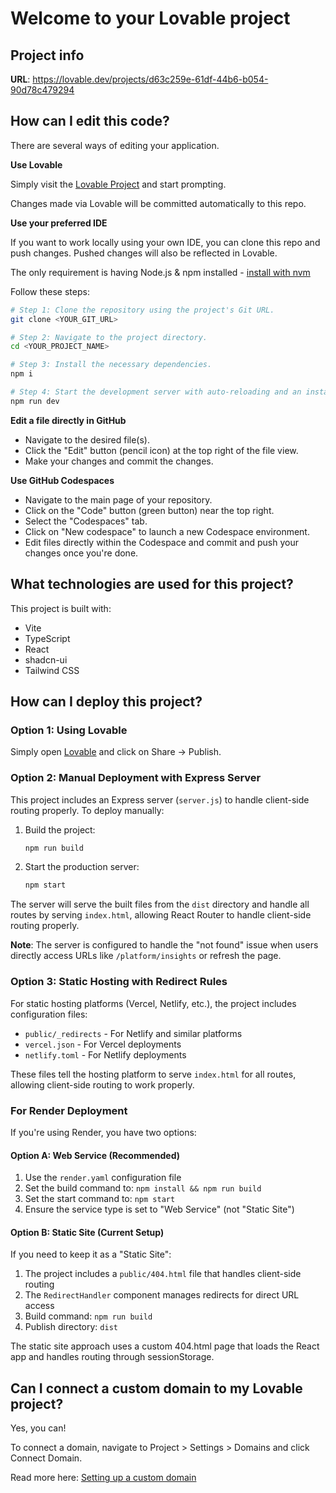 # Welcome to your Lovable project

## Project info

**URL**: https://lovable.dev/projects/d63c259e-61df-44b6-b054-90d78c479294

## How can I edit this code?

There are several ways of editing your application.

**Use Lovable**

Simply visit the [Lovable Project](https://lovable.dev/projects/d63c259e-61df-44b6-b054-90d78c479294) and start prompting.

Changes made via Lovable will be committed automatically to this repo.

**Use your preferred IDE**

If you want to work locally using your own IDE, you can clone this repo and push changes. Pushed changes will also be reflected in Lovable.

The only requirement is having Node.js & npm installed - [install with nvm](https://github.com/nvm-sh/nvm#installing-and-updating)

Follow these steps:

```sh
# Step 1: Clone the repository using the project's Git URL.
git clone <YOUR_GIT_URL>

# Step 2: Navigate to the project directory.
cd <YOUR_PROJECT_NAME>

# Step 3: Install the necessary dependencies.
npm i

# Step 4: Start the development server with auto-reloading and an instant preview.
npm run dev
```

**Edit a file directly in GitHub**

- Navigate to the desired file(s).
- Click the "Edit" button (pencil icon) at the top right of the file view.
- Make your changes and commit the changes.

**Use GitHub Codespaces**

- Navigate to the main page of your repository.
- Click on the "Code" button (green button) near the top right.
- Select the "Codespaces" tab.
- Click on "New codespace" to launch a new Codespace environment.
- Edit files directly within the Codespace and commit and push your changes once you're done.

## What technologies are used for this project?

This project is built with:

- Vite
- TypeScript
- React
- shadcn-ui
- Tailwind CSS

## How can I deploy this project?

### Option 1: Using Lovable
Simply open [Lovable](https://lovable.dev/projects/d63c259e-61df-44b6-b054-90d78c479294) and click on Share -> Publish.

### Option 2: Manual Deployment with Express Server
This project includes an Express server (`server.js`) to handle client-side routing properly. To deploy manually:

1. Build the project:
   ```sh
   npm run build
   ```

2. Start the production server:
   ```sh
   npm start
   ```

The server will serve the built files from the `dist` directory and handle all routes by serving `index.html`, allowing React Router to handle client-side routing properly.

**Note**: The server is configured to handle the "not found" issue when users directly access URLs like `/platform/insights` or refresh the page.

### Option 3: Static Hosting with Redirect Rules
For static hosting platforms (Vercel, Netlify, etc.), the project includes configuration files:
- `public/_redirects` - For Netlify and similar platforms
- `vercel.json` - For Vercel deployments
- `netlify.toml` - For Netlify deployments

These files tell the hosting platform to serve `index.html` for all routes, allowing client-side routing to work properly.

### For Render Deployment
If you're using Render, you have two options:

#### Option A: Web Service (Recommended)
1. Use the `render.yaml` configuration file
2. Set the build command to: `npm install && npm run build`
3. Set the start command to: `npm start`
4. Ensure the service type is set to "Web Service" (not "Static Site")

#### Option B: Static Site (Current Setup)
If you need to keep it as a "Static Site":
1. The project includes a `public/404.html` file that handles client-side routing
2. The `RedirectHandler` component manages redirects for direct URL access
3. Build command: `npm run build`
4. Publish directory: `dist`

The static site approach uses a custom 404.html page that loads the React app and handles routing through sessionStorage.

## Can I connect a custom domain to my Lovable project?

Yes, you can!

To connect a domain, navigate to Project > Settings > Domains and click Connect Domain.

Read more here: [Setting up a custom domain](https://docs.lovable.dev/tips-tricks/custom-domain#step-by-step-guide)

